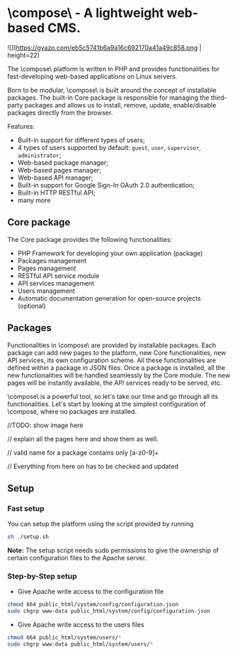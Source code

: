 # \compose\ - A lightweight web-based CMS.

![](https://gyazo.com/eb5c5741b6a9a16c692170a41a49c858.png | height=22)

The \compose\ platform is written in PHP and provides functionalities
for fast-developing web-based applications on Linux servers.

Born to be modular, \compose\ is built around the concept of installable
packages. The built-in Core package is responsible for managing the 
third-party packages and allows us to install, remove, update, enable/disable
packages directly from the browser.

Features:
- Built-in support for different types of users;
- 4 types of users supported by default: `guest`, `user`, `supervisor`, `administrator`;
- Web-based package manager;
- Web-based pages manager;
- Web-based API manager;
- Built-in support for Google Sign-In OAuth 2.0 authentication;
- Built-in HTTP RESTful API;
- many more


## Core package

The Core package provides the following functionalities:
- PHP Framework for developing your own application (package)
- Packages management
- Pages management
- RESTful API service module
- API services management
- Users management
- Automatic documentation generation for open-source projects (optional)


## Packages

Functionalities in \compose\ are provided by installable packages.
Each package can add new pages to the platform, new Core functionalities,
new API services, its own configuration scheme.
All these functionalities are defined within a package in JSON files. 
Once a package is installed, all the new functionalities will be handled 
seamlessly by the Core module. The new pages will be instantly available,
the API services ready to be served, etc.

\compose\ is a powerful tool, so let's take our time and go through all 
its functionalities. Let's start by looking at the simplest configuration
of \compose\, where no packages are installed.

//TODO: show image here

// explain all the pages here and show them as well.

// valid name for a package contains only [a-z0-9]+


// Everything from here on has to be checked and updated


## Setup

### Fast setup

You can setup the platform using the script provided
by running

```bash
sh ./setup.sh
```

**Note:** The setup script needs sudo permissions to give
the ownership of certain configuration files to the Apache
server.


### Step-by-Step setup

- Give Apache write access to the configuration file
```bash
chmod 664 public_html/system/config/configuration.json
sudo chgrp www-data public_html/system/config/configuration.json
```


- Give Apache write access to the users files
```bash
chmod 664 public_html/system/users/*
sudo chgrp www-data public_html/system/users/*
```
